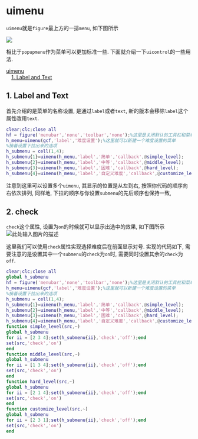 # uimenu

`uimenu`就是`figure`最上方的一排`menu`, 如下图所示

![][1]

相比于`popupmenu`作为菜单可以更加标准一些.  下面就介绍一下`uicontrol`的一些用法.

[uimenu](#uimenu)</br>
&emsp;[1. Label and Text](#1-label-and-text)</br>

## 1. Label and Text
首先介绍的是菜单的名称设置, 是通过`label`或者`text`, 新的版本会移除`label`这个属性改用`text`. 

```matlab
clear;clc;close all
hf = figure('menubar','none','toolbar','none');%这里是关闭默认的工具栏和菜单
h_menu=uimenu(gcf,'label','难度设置');%这里就可以新建一个难度设置的菜单
%接着设置下拉出来的选项
h_submenu = cell(1,4);
h_submenu{1}=uimenu(h_menu,'label','简单','callback',@simple_level);
h_submenu{2}=uimenu(h_menu,'label','中等','callback',@middle_level);
h_submenu{3}=uimenu(h_menu,'label','困难','callback',@hard_level);
h_submenu{4}=uimenu(h_menu,'label','自定义难度','callback',@customize_level);
```
注意到这里可以设置多个`uimenu`, 其显示的位置是从左到右, 按照你代码的顺序向右依次排列, 同样地, 下拉的顺序与你设置`submenu`的先后顺序也保持一致, 

## 2. check
`check`这个属性, 设置为`on`的时候就可以显示出选中的效果, 如下图所示
![此处输入图片的描述][2]

这里我们可以使用`check`属性实现选择难度后在前面显示对号. 实现的代码如下, 需要注意的是设置其中一个`submenu`的`check`为`on`时, 需要同时设置其余的`check`为`off`.
```matlab
clear;clc;close all
global h_submenu
hf = figure('menubar','none','toolbar','none');%这里是关闭默认的工具栏和菜单
h_menu=uimenu(gcf,'label','难度设置');%这里就可以新建一个难度设置的菜单
%接着设置下拉出来的选项
h_submenu = cell(1,4);
h_submenu{1}=uimenu(h_menu,'label','简单','callback',@simple_level);
h_submenu{2}=uimenu(h_menu,'label','中等','callback',@middle_level);
h_submenu{3}=uimenu(h_menu,'label','困难','callback',@hard_level);
h_submenu{4}=uimenu(h_menu,'label','自定义难度','callback',@customize_level);
function simple_level(src,~)
global h_submenu
for ii = [2 3 4];set(h_submenu{ii},'check','off');end
set(src,'check','on')
end
function middle_level(src,~)
global h_submenu
for ii = [1 3 4];set(h_submenu{ii},'check','off');end
set(src,'check','on')
end
function hard_level(src,~)
global h_submenu
for ii = [2 1 4];set(h_submenu{ii},'check','off');end
set(src,'check','on')
end
function customize_level(src,~)
global h_submenu
for ii = [2 3 1];set(h_submenu{ii},'check','off');end
set(src,'check','on')
end
```

  [1]: https://raw.githubusercontent.com/ChangChunHe/Minesweeper/master/figure/figure-uimenu.png
  [2]: https://raw.githubusercontent.com/ChangChunHe/Minesweeper/master/figure/uimenu_check.png
